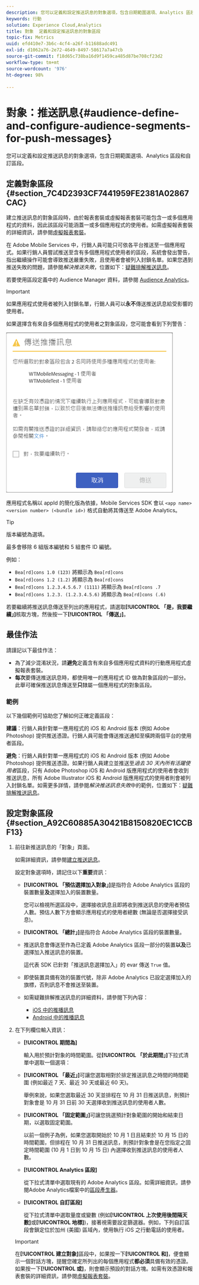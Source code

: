 ```yaml
---
description: 您可以定義和設定推送訊息的對象選項，包含日期範圍選項、Analytics 區段和自訂區段。
keywords: 行動
solution: Experience Cloud,Analytics
title: 對象  定義和設定推送訊息的對象區段
topic-fix: Metrics
uuid: efd410e7-3b6c-4cf4-a26f-b11688adc491
exl-id: d1062a76-2e72-4649-8497-58617a7a47cb
source-git-commit: f18d65c738ba16d9f1459ca485d87be708cf23d2
workflow-type: tm+mt
source-wordcount: '976'
ht-degree: 98%

---
```


# 對象：推送訊息{#audience-define-and-configure-audience-segments-for-push-messages}

您可以定義和設定推送訊息的對象選項，包含日期範圍選項、Analytics 區段和自訂區段。

## 定義對象區段 {#section_7C4D2393CF7441959FE2381A02867CAC}

建立推送訊息的對象區段時，由於報表套裝或虛擬報表套裝可能包含一或多個應用程式的資料，因此該區段可能涵蓋一或多個應用程式的使用者。如需虛擬報表套裝的詳細資訊，請參閱[虛擬報表套裝](/help/using/manage-apps/c-mob-vrs.md)。

在 Adobe Mobile Services 中，行銷人員可能只可依各平台推送至一個應用程式。如果行銷人員嘗試推送至含有多個應用程式使用者的區段，系統會發出警告，指出繼續操作可能會導致推送嚴重失敗，且使用者會被列入封鎖名單。如果您遇到推送失敗的問題，請參閱&#x200B;*解決推送失敗*，位置如下：[疑難排解推送訊息](/help/using/in-app-messaging/t-create-push-message/c-schedule-push-message.md)。

若要使用區段定義中的 Audience Manager 資料，請參閱 [Audience Analytics](https://experienceleague.adobe.com/docs/analytics/integration/audience-analytics/mc-audiences-aam.html)。

>[!IMPORTANT]
>
>如果應用程式使用者被列入封鎖名單，行銷人員可以&#x200B;**永不**&#x200B;傳送推送訊息給受影響的使用者。

如果選擇含有來自多個應用程式的使用者之對象區段，您可能會看到下列警告：

![多個應用程式名稱](assets/multiple_appname.png)

應用程式名稱以 appId 的簡化版為依據，Mobile Services SDK 會以 `<app name> <version number> (<bundle id>)` 格式自動將其傳送至 Adobe Analytics。

>[!TIP]
>
>版本編號為選填。

最多會移除 6 組版本編號和 5 組套件 ID 編號。

例如：

* `Bea[rd]cons 1.0 (123)` 將顯示為 `Bea[rd]cons`
* `Bea[rd]cons 1.2 (1.2)` 將顯示為 `Bea[rd]cons`
* `Bea[rd]cons 1.2.3.4.5.6.7 (1111)` 將顯示為 `Bea[rd]cons .7`
* `Bea[rd]cons 1.2.3. (1.2.3.4.5.6)` 將顯示為 `Bea[rd]cons (.6)`

若要繼續將推送訊息傳送至列出的應用程式，請選取&#x200B;**[!UICONTROL 「是，我要繼續」]**&#x200B;核取方塊，然後按一下&#x200B;**[!UICONTROL 「傳送」]**。

## 最佳作法

請謹記以下最佳作法：

* 為了減少混淆狀況，請&#x200B;**避免**&#x200B;定義含有來自多個應用程式資料的行動應用程式虛擬報表套裝。
* **每次**&#x200B;要傳送推送訊息時，都使用唯一的應用程式 ID 做為對象區段的一部分。此舉可確保推送訊息傳送至&#x200B;**只**&#x200B;隸屬一個應用程式的對象區段。

### 範例

以下幾個範例可協助您了解如何正確定義區段：

**建議**：行銷人員針對單一應用程式的 iOS 和 Android 版本 (例如 Adobe Photoshop) 提供推送憑證。行銷人員可能會傳送推送通知至橫跨兩個平台的使用者區段。

**避免**：行銷人員針對單一應用程式的 iOS 和 Android 版本 (例如 Adobe Photoshop) 提供推送憑證。如果行銷人員建立並推送至&#x200B;*過去 30 天內所有活躍使用者*&#x200B;區段，只有 Adobe Photoshop iOS 和 Android 版應用程式的使用者會收到推送訊息，所有 Adobe Illustrator iOS 和 Android 版應用程式的使用者則會被列入封鎖名單。如需更多詳情，請參閱&#x200B;*解決推送訊息失敗*&#x200B;中的範例，位置如下：[疑難排解推送訊息](/help/using/in-app-messaging/t-create-push-message/c-troubleshooting-push-messaging.md)。

## 設定對象區段 {#section_A92C60885A30421B8150820EC1CCBF13}

1. 前往新推送訊息的「對象」頁面。

   如需詳細資訊，請參閱[建立推送訊息](/help/using/in-app-messaging/t-create-push-message/t-create-push-message.md)。

   設定對象選項時，請記住以下&#x200B;**重要**&#x200B;資訊：

   * **[!UICONTROL 「預估選擇加入對象」]**&#x200B;是指符合 Adobe Analytics 區段的裝置數量&#x200B;**及**&#x200B;選擇加入的裝置數量。

      您可以檢視所選區段中，選擇接收訊息且即將收到推送訊息的使用者預估人數。預估人數下方會顯示應用程式的使用者總數 (無論是否選擇接受訊息)。

   * **[!UICONTROL 「總計」]**&#x200B;是指符合 Adobe Analytics 區段的裝置數量。

   * 推送訊息會傳送至作為已定義 Adobe Analytics 區段一部分的裝置&#x200B;**以及**&#x200B;已選擇加入推送訊息的裝置。

      這代表 SDK 已針對「推送訊息選擇加入」的 evar 傳送 `True` 值。

   * 即使裝置具備有效的裝置代號，除非 Adobe Analytics 已設定選擇加入的旗標，否則訊息不會推送至裝置。

   * 如需疑難排解推送訊息的詳細資料，請參閱下列內容：

      * [iOS 中的推播訊息](/help/ios/messaging-main/push-messaging/push-messaging.md)
      * [Android 中的推播訊息](/help/android/messaging-main/push-messaging/push-messaging.md)

2. 在下列欄位輸入資訊：

   * **[!UICONTROL 期間為]**

      輸入用於預計對象的時間範圍。從&#x200B;**[!UICONTROL 「於此期間」]**&#x200B;下拉式清單中選取一個選項：

   * **[!UICONTROL 「最近」]**&#x200B;可讓您選取相對於排定推送訊息之時間的時間範圍 (例如最近 7 天、最近 30 天或最近 60 天)。

      舉例來說，如果您選取最近 30 天並排程在 10 月 31 日推送訊息，則預計對象會是 10 月 31 日前 30 天選擇收到推送訊息的使用者人數。

   * **[!UICONTROL 「固定範圍」]**&#x200B;可讓您挑選預計對象範圍的開始和結束日期，以選取固定範圍。

      以前一個例子為例，如果您選取開始於 10 月 1 日且結束於 10 月 15 日的時間範圍，但排程在 10 月 31 日推送訊息，則預計對象會是在您指定之固定時間範圍 (10 月 1 日到 10 月 15 日) 內選擇收到推送訊息的使用者人數。

   * **[!UICONTROL Analytics 區段]**

      從下拉式清單中選取現有的 Adobe Analytics 區段。如需詳細資訊，請參閱Adobe Analytics檔案中的[區段產生器](https://experienceleague.adobe.com/docs/analytics/components/segmentation/segmentation-workflow/seg-build.html)。

   * **[!UICONTROL 自訂區段]**

      從下拉式清單中選取量度或變數 (例如&#x200B;**[!UICONTROL 上次使用後間隔天數]**&#x200B;或&#x200B;**[!UICONTROL 地標]**)，接著視需要設定篩選器。例如，下列自訂區段會鎖定位於加州 (美國) 區域內，使用執行 iOS 之行動電話的使用者。
   >[!IMPORTANT]
   >
   >在&#x200B;**[!UICONTROL 建立對象]**&#x200B;區段中，如果按一下&#x200B;**[!UICONTROL 和]**，便會顯示一個對話方塊，提醒您確定所列出的每個應用程式&#x200B;**都必須**&#x200B;具備有效的憑證。如果按一下&#x200B;**[!UICONTROL 或]**，則會顯示預設的對話方塊。如需有效憑證和報表套裝的詳細資訊，請參閱[虛擬報表套裝](/help/using/manage-apps/c-mob-vrs.md)。
